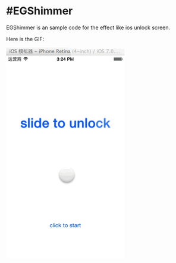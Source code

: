 #EGShimmer
================================
EGShimmer is an sample code for the effect like ios unlock screen.

Here is the GIF:

![Shimmer](https://github.com/lxzhh/EGShimmer/blob/master/ios_shimmer_record.gif?raw=true)
